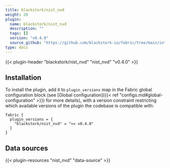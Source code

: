 ```yaml
---
title: blackstork/nist_nvd
weight: 20
plugin:
  name: blackstork/nist_nvd
  description: ""
  tags: []
  version: "v0.4.0"
  source_github: "https://github.com/blackstork-io/fabric/tree/main/internal/nistnvd/"
type: docs
---
```


{{< plugin-header "blackstork/nist_nvd" "nist_nvd" "v0.4.0" >}}

## Installation

To install the plugin, add it to `plugin_versions` map in the Fabric global configuration block (see [Global configuration]({{< ref "configs.md#global-configuration" >}}) for more details), with a version constraint restricting which available versions of the plugin the codebase is compatible with:

```hcl
fabric {
  plugin_versions = {
    "blackstork/nist_nvd" = ">= v0.4.0"
  }
}
```


## Data sources

{{< plugin-resources "nist_nvd" "data-source" >}}
